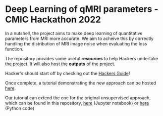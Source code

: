 # Deep Learning of qMRI parameters - CMIC Hackathon 2022

In a nutshell, the project aims to make deep learning of quantitative parameters from MRI more accurate. We aim to acheive this by correctly handling the distribution of MRI image noise when evaluating the loss function. 

The repository provides some useful **resources** to help Hackers undertake the project. It will also host the **outputs** of the project.

Hacker's should start off by checking out the [Hackers Guide](Hackers_Guide.md)!

Once complete, a tutorial demonstrating the new approach can be hosted [here](deep_qmri_rician.ipynb).

Our tutorial can extend the one for the original unsupervised approach, which can be found in this repository, [here](deep_qmri_leastsquares_demo.ipynb) (Jupyter notebook) or [here](deep_qmri_leastsquares_demo.py) (Python code)






